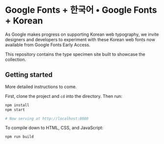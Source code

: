 # Google Fonts + 한국어 • Google Fonts + Korean
 
As Google makes progress on supporting Korean web typography, we invite designers and developers to experiment with these Korean web fonts now available from Google Fonts Early Access.

This repository contains the type specimen site built to showcase the collection.

## Getting started

More detailed instructions to come.

First, clone the project and `cd` into the directory. Then run:

```sh
npm install
npm start

# Now serving at http://localhost:8080
```

To compile down to HTML, CSS, and JavaScript:

```sh
npm run build
```